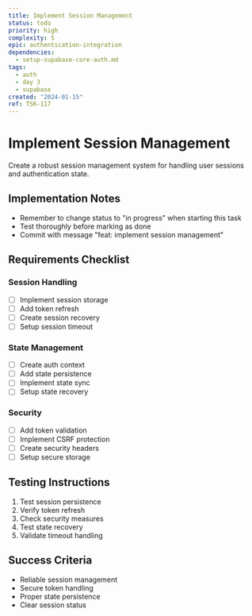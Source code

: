 ```yaml
---
title: Implement Session Management
status: todo
priority: high
complexity: S
epic: authentication-integration
dependencies:
  - setup-supabase-core-auth.md
tags:
  - auth
  - day 3
  - supabase
created: "2024-01-15"
ref: TSK-117
---
```


# Implement Session Management

Create a robust session management system for handling user sessions and authentication state.

## Implementation Notes

- Remember to change status to "in progress" when starting this task
- Test thoroughly before marking as done
- Commit with message "feat: implement session management"

## Requirements Checklist

### Session Handling

- [ ] Implement session storage
- [ ] Add token refresh
- [ ] Create session recovery
- [ ] Setup session timeout

### State Management

- [ ] Create auth context
- [ ] Add state persistence
- [ ] Implement state sync
- [ ] Setup state recovery

### Security

- [ ] Add token validation
- [ ] Implement CSRF protection
- [ ] Create security headers
- [ ] Setup secure storage

## Testing Instructions

1. Test session persistence
2. Verify token refresh
3. Check security measures
4. Test state recovery
5. Validate timeout handling

## Success Criteria

- Reliable session management
- Secure token handling
- Proper state persistence
- Clear session status
